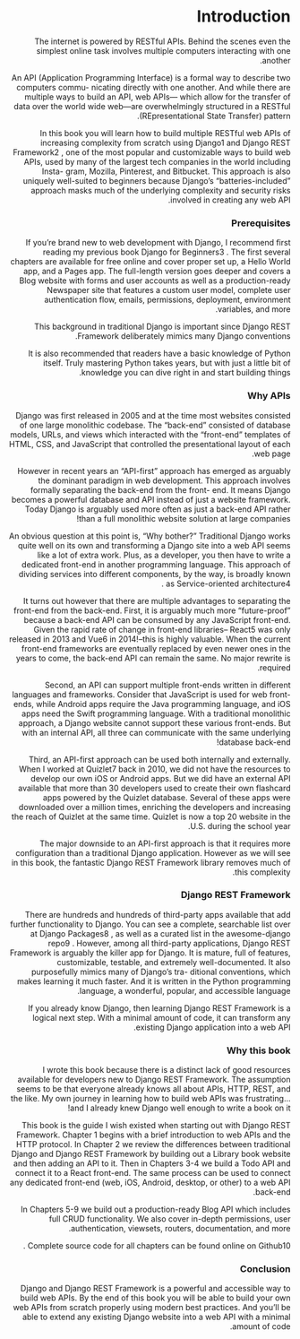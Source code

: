 <div dir="rtl">

# Introduction

The internet is powered by RESTful APIs. Behind the scenes even the simplest online task involves
multiple computers interacting with one another.

An API (Application Programming Interface) is a formal way to describe two computers commu-
nicating directly with one another. And while there are multiple ways to build an API, web APIs—
which allow for the transfer of data over the world wide web—are overwhelmingly structured in
a RESTful (REpresentational State Transfer) pattern.

In this book you will learn how to build multiple RESTful web APIs of increasing complexity from
scratch using Django1 and Django REST Framework2 , one of the most popular and customizable
ways to build web APIs, used by many of the largest tech companies in the world including Insta-
gram, Mozilla, Pinterest, and Bitbucket. This approach is also uniquely well-suited to beginners
because Django’s “batteries-included” approach masks much of the underlying complexity and
security risks involved in creating any web API.

### Prerequisites

If you’re brand new to web development with Django, I recommend first reading my previous
book Django for Beginners3 . The first several chapters are available for free online and cover
proper set up, a Hello World app, and a Pages app. The full-length version goes deeper and
covers a Blog website with forms and user accounts as well as a production-ready Newspaper
site that features a custom user model, complete user authentication flow, emails, permissions,
deployment, environment variables, and more.

This background in traditional Django is important since Django REST Framework deliberately
mimics many Django conventions.

It is also recommended that readers have a basic knowledge of Python itself. Truly mastering
Python takes years, but with just a little bit of knowledge you can dive right in and start building
things.

### Why APIs

Django was first released in 2005 and at the time most websites consisted of one large monolithic
codebase. The “back-end” consisted of database models, URLs, and views which interacted with
the “front-end” templates of HTML, CSS, and JavaScript that controlled the presentational layout
of each web page.

However in recent years an “API-first” approach has emerged as arguably the dominant paradigm
in web development. This approach involves formally separating the back-end from the front-
end. It means Django becomes a powerful database and API instead of just a website framework.
Today Django is arguably used more often as just a back-end API rather than a full monolithic
website solution at large companies!

An obvious question at this point is, “Why bother?” Traditional Django works quite well on its own
and transforming a Django site into a web API seems like a lot of extra work. Plus, as a developer,
you then have to write a dedicated front-end in another programming language.
This approach of dividing services into different components, by the way, is broadly known as
Service-oriented architecture4 .

It turns out however that there are multiple advantages to separating the front-end from
the back-end. First, it is arguably much more “future-proof” because a back-end API can be
consumed by any JavaScript front-end. Given the rapid rate of change in front-end libraries–
React5 was only released in 2013 and Vue6 in 2014!–this is highly valuable. When the current
front-end frameworks are eventually replaced by even newer ones in the years to come, the
back-end API can remain the same. No major rewrite is required.

Second, an API can support multiple front-ends written in different languages and frameworks.
Consider that JavaScript is used for web front-ends, while Android apps require the Java programming language, and iOS apps need the Swift programming language. With a traditional
monolithic approach, a Django website cannot support these various front-ends. But with an
internal API, all three can communicate with the same underlying database back-end!

Third, an API-first approach can be used both internally and externally. When I worked at
Quizlet7 back in 2010, we did not have the resources to develop our own iOS or Android apps.
But we did have an external API available that more than 30 developers used to create their own
flashcard apps powered by the Quizlet database. Several of these apps were downloaded over
a million times, enriching the developers and increasing the reach of Quizlet at the same time.
Quizlet is now a top 20 website in the U.S. during the school year.

The major downside to an API-first approach is that it requires more configuration than a
traditional Django application. However as we will see in this book, the fantastic Django REST
Framework library removes much of this complexity.

### Django REST Framework

There are hundreds and hundreds of third-party apps available that add further functionality to
Django. You can see a complete, searchable list over at Django Packages8 , as well as a curated
list in the awesome-django repo9 . However, among all third-party applications, Django REST
Framework is arguably the killer app for Django. It is mature, full of features, customizable,
testable, and extremely well-documented. It also purposefully mimics many of Django’s tra-
ditional conventions, which makes learning it much faster. And it is written in the Python
programming language, a wonderful, popular, and accessible language.

If you already know Django, then learning Django REST Framework is a logical next step. With a
minimal amount of code, it can transform any existing Django application into a web API.

### Why this book

I wrote this book because there is a distinct lack of good resources available for developers
new to Django REST Framework. The assumption seems to be that everyone already knows all
about APIs, HTTP, REST, and the like. My own journey in learning how to build web APIs was
frustrating… and I already knew Django well enough to write a book on it!

This book is the guide I wish existed when starting out with Django REST Framework.
Chapter 1 begins with a brief introduction to web APIs and the HTTP protocol. In Chapter 2 we
review the differences between traditional Django and Django REST Framework by building out
a Library book website and then adding an API to it. Then in Chapters 3-4 we build a Todo API
and connect it to a React front-end. The same process can be used to connect any dedicated
front-end (web, iOS, Android, desktop, or other) to a web API back-end.

In Chapters 5-9 we build out a production-ready Blog API which includes full CRUD functionality.
We also cover in-depth permissions, user authentication, viewsets, routers, documentation, and
more.

Complete source code for all chapters can be found online on Github10 .

### Conclusion

Django and Django REST Framework is a powerful and accessible way to build web APIs. By the
end of this book you will be able to build your own web APIs from scratch properly using modern
best practices. And you’ll be able to extend any existing Django website into a web API with a
minimal amount of code.

</div>